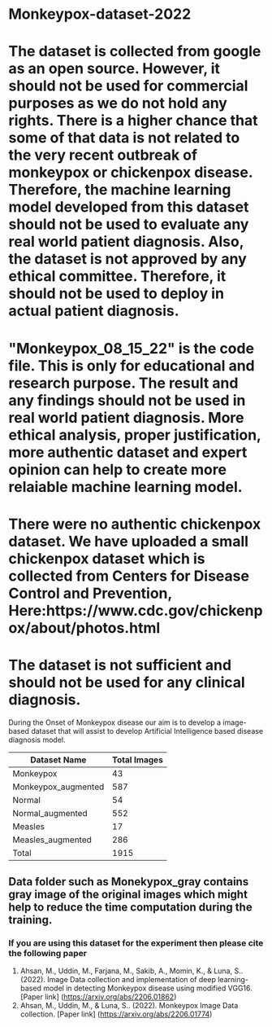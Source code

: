 # Monkeypox-dataset-2022

<h1>The dataset is collected from google as an open source. However, it should not be used for commercial purposes as we do not hold any rights. There is a higher chance that some of that data is not related to the very recent outbreak of monkeypox or chickenpox disease. Therefore, the machine learning model developed from this dataset should not be used to evaluate any real world patient diagnosis. Also, the dataset is not approved by any ethical committee. Therefore, it should not be used to deploy in actual patient diagnosis.</h1>

<h1>"Monkeypox_08_15_22"  is the code file. This is only for educational and research purpose. The result and any findings should not be used in real world patient diagnosis. More ethical analysis, proper justification, more authentic dataset and expert opinion can help to create more relaiable machine learning model.</h1>

<h1>There were no authentic chickenpox dataset. We have uploaded a small chickenpox dataset which is collected from Centers for Disease Control and Prevention, Here:https://www.cdc.gov/chickenpox/about/photos.html </h1>
<h1>The dataset is not sufficient and should not be used for any clinical diagnosis.</h1>

During the Onset of Monkeypox disease our aim is to develop a image-based dataset that will assist to develop Artificial Intelligence based disease diagnosis model.

| Dataset Name | Total Images |
| ---           | ---         |
|Monkeypox     | 43|
|Monkeypox_augmented | 587 |
|Normal | 54|
|Normal_augmented | 552|
| Measles       |  17 |
| Measles_augmented | 286 |
|Total | 1915|

<h2> Data folder such as Monekypox_gray contains gray image of the original images which might help to reduce the time computation during the training.</h2>


<h3> If you are using this dataset for the experiment then please cite the following paper </h3>

1. Ahsan, M., Uddin, M., Farjana, M., Sakib, A., Momin, K., & Luna, S.. (2022). Image Data collection and implementation of deep learning-based model in detecting Monkeypox disease using modified VGG16. [Paper link] (https://arxiv.org/abs/2206.01862)
2. Ahsan, M., Uddin, M., & Luna, S.. (2022). Monkeypox Image Data collection. [Paper link] (https://arxiv.org/abs/2206.01774)

